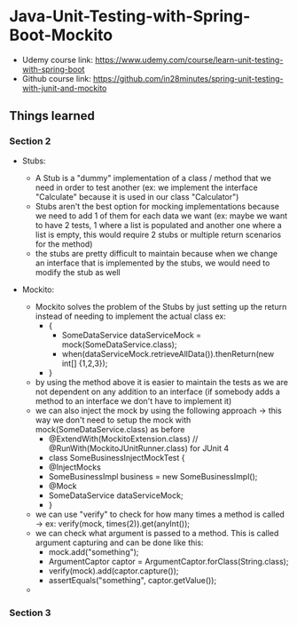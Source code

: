 # Java-Unit-Testing-with-Spring-Boot-Mockito
- Udemy course link: https://www.udemy.com/course/learn-unit-testing-with-spring-boot
- Github course link: https://github.com/in28minutes/spring-unit-testing-with-junit-and-mockito

## Things learned
### Section 2
- Stubs:
  - A Stub is a "dummy" implementation of a class / method that we need in order to test another (ex: we implement the interface "Calculate" because it is used in our class "Calculator")
  - Stubs aren't the best option for mocking implementations because we need to add 1 of them for each data we want (ex: maybe we want to have 2 tests, 1 where a list is populated and another one where a list is empty, this would require 2 stubs or multiple return scenarios for the method)
  - the stubs are pretty difficult to maintain because when we change an interface that is implemented by the stubs, we would need to modify the stub as well

- Mockito:
  - Mockito solves the problem of the Stubs by just setting up the return instead of needing to implement the actual class ex:
    - {
      - SomeDataService dataServiceMock = mock(SomeDataService.class);
      - when(dataServiceMock.retrieveAllData()).thenReturn(new int[] {1,2,3});
    - }
  - by using the method above it is easier to maintain the tests as we are not dependent on any addition to an interface (if somebody adds a method to an interface we don't have to implement it)
  - we can also inject the mock by using the following approach -> this way we don't need to setup the mock with mock(SomeDataService.class) as before
    - @ExtendWith(MockitoExtension.class) // @RunWith(MockitoJUnitRunner.class) for JUnit 4
    - class SomeBusinessInjectMockTest {
    - @InjectMocks
    - SomeBusinessImpl business = new SomeBusinessImpl();
    - @Mock
    - SomeDataService dataServiceMock;
    - }
  - we can use "verify" to check for how many times a method is called -> ex: verify(mock, times(2)).get(anyInt());
  - we can check what argument is passed to a method. This is called argument capturing and can be done like this:
    - mock.add("something");
    - ArgumentCaptor<String> captor = ArgumentCaptor.forClass(String.class);
    - verify(mock).add(captor.capture());
    - assertEquals("something", captor.getValue());
  -
      

### Section 3
